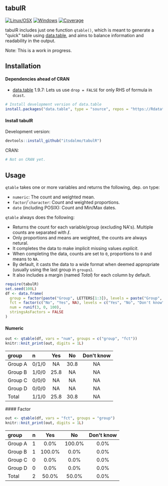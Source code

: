 
<!-- README.md is generated from README.Rmd. Please edit that file -->
tabulR
------

[![Linux/OSX](https://travis-ci.org/itsdalmo/tabulR.svg?branch=master)](https://travis-ci.org/itsdalmo/tabulR) [![Windows](https://ci.appveyor.com/api/projects/status/github/itsdalmo/tabulR?branch=master&svg=true)](https://ci.appveyor.com/project/itsdalmo/tabulR) [![Coverage](http://codecov.io/github/itsdalmo/tabulR/coverage.svg?branch=master)](http://codecov.io/github/itsdalmo/tabulR?branch=master)

tabulR includes just one function `qtable()`, which is meant to generate a "quick" table using [data.table](https://github.com/Rdatatable/data.table), and aims to balance information and readability in the output.

Note: This is a work in progress.

Installation
------------

#### Dependencies ahead of CRAN

-   [data.table](https://github.com/Rdatatable/data.table) 1.9.7: Lets us use `drop = FALSE` for only RHS of formula in `dcast`.

``` r
# Install development version of data.table
install.packages("data.table", type = "source", repos = "https://Rdatatable.github.io/data.table")
```

#### Install tabulR

Development version:

``` r
devtools::install_github("itsdalmo/tabulR")
```

CRAN:

``` r
# Not on CRAN yet.
```

Usage
-----

`qtable` takes one or more variables and returns the following, dep. on type:

-   `numeric`: The count and weighted mean.
-   `factor`/\``character`: Count and weighted proportions.
-   `date` (including POSIX): Count and Min/Max dates.

`qtable` always does the following:

-   Returns the count for each variable/group (excluding NA's). Multiple counts are separated with **/**.
-   Only proportions and means are weighted, the counts are always netural.
-   It completes the data to make implicit missing values *explicit*.
-   When completing the data, counts are set to `0`, proportions to `0` and means to `NA`.
-   By default, it casts the data to a wide format when deemed appropriate (usually using the last group in `groups`).
-   It also includes a margin (named *Total*) for each column by default.

``` r
require(tabulR)
set.seed(100L)
df <- data.frame(
  group = factor(paste("Group", LETTERS[1:3]), levels = paste("Group", LETTERS[1:4])),
  fct = factor(c("No", "Yes", NA), levels = c("Yes", "No", "Don't know")),
  num = runif(3, 0, 100),
  stringsAsFactors = FALSE
)
```

#### Numeric

``` r
out <- qtable(df, vars = "num", groups = c("group", "fct"))
knitr::knit_print(out, digits = 1L)
```

<table>
<thead>
<tr>
<th style="text-align:left;">
group
</th>
<th style="text-align:left;">
n
</th>
<th style="text-align:center;">
Yes
</th>
<th style="text-align:center;">
No
</th>
<th style="text-align:center;">
Don't know
</th>
</tr>
</thead>
<tbody>
<tr>
<td style="text-align:left;">
Group A
</td>
<td style="text-align:left;">
0/1/0
</td>
<td style="text-align:center;">
NA
</td>
<td style="text-align:center;">
30.8
</td>
<td style="text-align:center;">
NA
</td>
</tr>
<tr>
<td style="text-align:left;">
Group B
</td>
<td style="text-align:left;">
1/0/0
</td>
<td style="text-align:center;">
25.8
</td>
<td style="text-align:center;">
NA
</td>
<td style="text-align:center;">
NA
</td>
</tr>
<tr>
<td style="text-align:left;">
Group C
</td>
<td style="text-align:left;">
0/0/0
</td>
<td style="text-align:center;">
NA
</td>
<td style="text-align:center;">
NA
</td>
<td style="text-align:center;">
NA
</td>
</tr>
<tr>
<td style="text-align:left;">
Group D
</td>
<td style="text-align:left;">
0/0/0
</td>
<td style="text-align:center;">
NA
</td>
<td style="text-align:center;">
NA
</td>
<td style="text-align:center;">
NA
</td>
</tr>
<tr>
<td style="text-align:left;">
Total
</td>
<td style="text-align:left;">
1/1/0
</td>
<td style="text-align:center;">
25.8
</td>
<td style="text-align:center;">
30.8
</td>
<td style="text-align:center;">
NA
</td>
</tr>
</tbody>
</table>
#### Factor

``` r
out <- qtable(df, vars = "fct", groups = "group")
knitr::knit_print(out, digits = 1L)
```

<table>
<thead>
<tr>
<th style="text-align:left;">
group
</th>
<th style="text-align:center;">
n
</th>
<th style="text-align:center;">
Yes
</th>
<th style="text-align:center;">
No
</th>
<th style="text-align:center;">
Don't know
</th>
</tr>
</thead>
<tbody>
<tr>
<td style="text-align:left;">
Group A
</td>
<td style="text-align:center;">
1
</td>
<td style="text-align:center;">
0.0%
</td>
<td style="text-align:center;">
100.0%
</td>
<td style="text-align:center;">
0.0%
</td>
</tr>
<tr>
<td style="text-align:left;">
Group B
</td>
<td style="text-align:center;">
1
</td>
<td style="text-align:center;">
100.0%
</td>
<td style="text-align:center;">
0.0%
</td>
<td style="text-align:center;">
0.0%
</td>
</tr>
<tr>
<td style="text-align:left;">
Group C
</td>
<td style="text-align:center;">
0
</td>
<td style="text-align:center;">
0.0%
</td>
<td style="text-align:center;">
0.0%
</td>
<td style="text-align:center;">
0.0%
</td>
</tr>
<tr>
<td style="text-align:left;">
Group D
</td>
<td style="text-align:center;">
0
</td>
<td style="text-align:center;">
0.0%
</td>
<td style="text-align:center;">
0.0%
</td>
<td style="text-align:center;">
0.0%
</td>
</tr>
<tr>
<td style="text-align:left;">
Total
</td>
<td style="text-align:center;">
2
</td>
<td style="text-align:center;">
50.0%
</td>
<td style="text-align:center;">
50.0%
</td>
<td style="text-align:center;">
0.0%
</td>
</tr>
</tbody>
</table>
